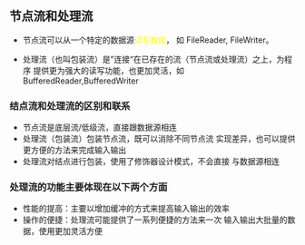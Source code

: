 ## 节点流和处理流

* 节点流可以从一个特定的数据源<font color = yellow>读写数据</font>，
如 FileReader, FileWriter。

* 处理流（也叫包装流）是”连接“在已存在的流（节点流或处理流）之上，为程序
提供更为强大的读写功能，也更加灵活，如 BufferedReader,BufferedWriter

### 结点流和处理流的区别和联系

* 节点流是底层流/低级流，直接跟数据源相连
* 处理流（包装流）包装节点流，既可以消除不同节点流
实现差异，也可以提供更方便的方法来完成输入输出
* 处理流对结点进行包装，使用了修饰器设计模式，不会直接
与数据源相连

### 处理流的功能主要体现在以下两个方面

* 性能的提高：主要以增加缓冲的方式来提高输入输出的效率
* 操作的便捷：处理流可能提供了一系列便捷的方法来一次
输入输出大批量的数据，使用更加灵活方便